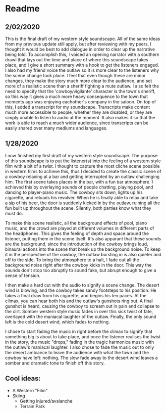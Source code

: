 # Readme
## 2/02/2020
This is the final draft of my western style soundscape. All of the same ideas from my previous update still apply, but after reviewing with my peers, I thought it would be best to add dialogue in order to clear up the narrative being told. To accomplish this, I voiced an opening narrator with a southern drawl that lays out the time and place of where this soundscape takes place, and I give a short summary with a hook to get the listeners engaged. I also had my friend voice the outlaw so it is more clear to the listeners why the scene change took place. I feel that even though these are minor changes, they make the story much more clear to the audience, and set more of a realistic scene than a sheriff fighting a mute outlaw. I also felt the need to specify that the 'cowboy/vigilante' character is the town's sheriff, so this way it gives a much more heavy consequence to the town that moments ago was enjoying eachother's company in the saloon. On top of this, I added a transcript for my soundscape. Transcripts make content much more accessible to people, whether they are disabled, or they are simply unable to listen to audio at the moment. It also makes it so that the work is able to reach a much wider audience, since transcripts can be easily shared over many mediums and languages.
## 1/28/2020
I now finished my first draft of my western style soundscape. The purpose of this soundscape is to put the listener(s) into the feeling of a western style film with a bit of a twist. I thought to capture the most cliche scene possible in western films to achieve this, thus I decided to create the classic scene of a cowboy relaxing at a bar and getting interrupted by an outlaw challenging him. The first scene takes places in the bar, with a fun bar atmosphere. I achieved this by overlaying sounds of people chatting, playing pool, and dancing to player-piano music. The cowboy sits down, lights up his cigarette, and reloads his revolver. When he is finally able to relax and take a sip of his beer, the door is suddenly kicked in by the outlaw, ruining all the fun built up throughout the scene. Silently, both parties know what they must do.

To make this scene realistic, all the background effects of pool, piano music, and the crowd are played at different volumes in different parts of the headphones. This gives the feeling of depth and space around the listener, putting them in the scene itself. It's also apparant that these sounds are the background, since the introduction of the cowboy brings loud, binaural actions into the scene that break up the background noise. To keep it in the perspective of the cowboy, the outlaw bursting in is also quieter and off to the side. To bring the atmosphere to a halt, I fade out all the background noise right after the cowboy kicks in the door. This way the sounds don't stop too abruptly to sound fake, but abrupt enough to give a sense of tension.

I then make a hard cut with the audio to signify a scene change. The desert wind is blowing, and the cowboy takes sandy footsteps to his position. He takes a final draw from his cigarette, and begins his ten paces. At the climax, you can hear both his and the outlaw's gunshots ring out. A final gunshot is heard, causing the cowboy to scream out in pain and collapse to the dirt. Somber western style music fades in over this sick twist of fate, overlayed with the maniacal laughter of the outlaw. Finally, the only sound left is the cold desert wind, which fades to nothing.

I chose to start fading the music in right before the climax to signify that something big is about to take place, and once the listener realises the twist in the story, the music "drops," fading in the tragic harmonica music with the outlaw's maniacal laughter. I also chose to fade the music out to only the desert ambiance to leave the audience with what the town and the cowboy have left: nothing. The slow fade away to the desert wind leaves a somber and dramatic tone to finish off this story.
## Cool ideas:
* A Western "Film"
* Skiing
  * Getting injured/avalanche
  * Terrain Park
